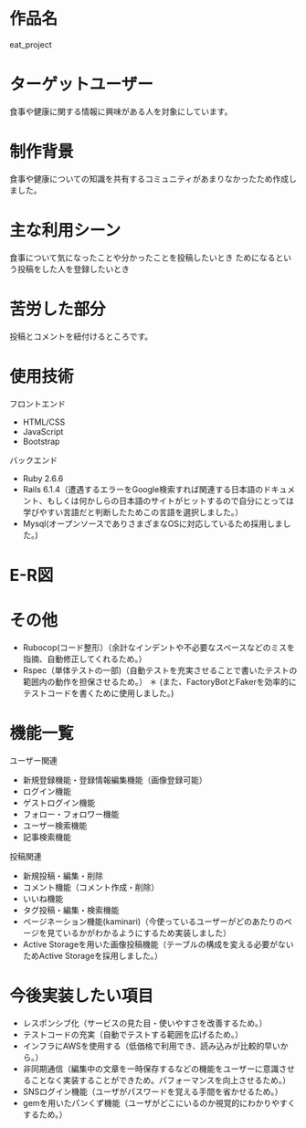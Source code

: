 # 作品名
eat_project
# ターゲットユーザー
食事や健康に関する情報に興味がある人を対象にしています。
# 制作背景
食事や健康についての知識を共有するコミュニティがあまりなかったため作成しました。
# 主な利用シーン
食事について気になったことや分かったことを投稿したいとき
ためになるという投稿をした人を登録したいとき
# 苦労した部分
投稿とコメントを紐付けるところです。
# 使用技術
フロントエンド

* HTML/CSS
* JavaScript
* Bootstrap 

バックエンド

* Ruby 2.6.6
* Rails 6.1.4（遭遇するエラーをGoogle検索すれば関連する日本語のドキュメント、もしくは何かしらの日本語のサイトがヒットするので自分にとっては学びやすい言語だと判断したためこの言語を選択しました。）
* Mysql(オープンソースでありさまざまなOSに対応しているため採用しました。)

# E-R図

# その他

* Rubocop(コード整形）（余計なインデントや不必要なスペースなどのミスを指摘、自動修正してくれるため。）
* Rspec（単体テストの一部)（自動テストを充実させることで書いたテストの範囲内の動作を担保させるため。）
＊ (また、FactoryBotとFakerを効率的にテストコードを書くために使用しました。)

# 機能一覧

ユーザー関連

* 新規登録機能・登録情報編集機能（画像登録可能）
* ログイン機能
* ゲストログイン機能
* フォロー・フォロワー機能
* ユーザー検索機能
* 記事検索機能

投稿関連

* 新規投稿・編集・削除
* コメント機能（コメント作成・削除）
* いいね機能
* タグ投稿・編集・検索機能
* ページネーション機能(kaminari)（今使っているユーザーがどのあたりのページを見ているかがわかるようにするため実装しました）
* Active Storageを用いた画像投稿機能（テーブルの構成を変える必要がないためActive Storageを採用しました。）
# 今後実装したい項目

* レスポンシブ化（サービスの見た目・使いやすさを改善するため。）
* テストコードの充実（自動でテストする範囲を広げるため。）
* インフラにAWSを使用する（低価格で利用でき、読み込みが比較的早いから。）
* 非同期通信（編集中の文章を一時保存するなどの機能をユーザーに意識させることなく実装することができため。パフォーマンスを向上させるため。）
* SNSログイン機能（ユーザがパスワードを覚える手間を省かせるため。）
* gemを用いたパンくず機能（ユーザがどこにいるのか視覚的にわかりやすくするため。）
